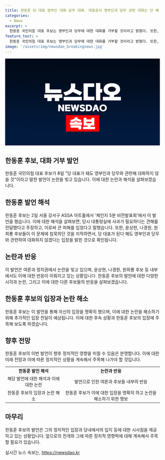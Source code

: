 ```yaml
---
title: 한동훈 당 대표 영부인 대화 당무 대해  대표로서 영부인과 당무 관련 대화는 안 해
categories:
  - News
excerpt: >
  한동훈 국민의힘 대표 후보는 영부인과 당무에 대한 대화를 거부할 것이라고 밝혔다. 또한, 이전에 김 여사의 사과를 요구했다가 대통령실로부터 비상대책위원장 사퇴 압박을 받은 것을 언급하며 다른 후보들을 비판했다. 또한, 당 대표가 되더라도 영부인과 당무에 대한 대화를 거부할 것이라고 강조하며 다른 후보들에게 직접 물어보겠다고 덧붙였다.
feature_text: >
  한동훈 국민의힘 대표 후보는 영부인과 당무에 대한 대화를 거부할 것이라고 밝혔다. 또한, 이전에 김 여사의 사과를 요구했다가 대통령실로부터 비상대책위원장 사퇴 압박을 받은 것을 언급하며 다른 후보들을 비판했다. 또한, 당 대표가 되더라도 영부인과 당무에 대한 대화를 거부할 것이라고 강조하며 다른 후보들에게 직접 물어보겠다고 덧붙였다.
image: '/assets/img/newsdao_breakingnews.jpg'
---
```


<p><img src="/assets/img/newsdao_breakingnews.jpg" alt="flaretime 속보" /></p>

<h2>한동훈 후보, 대화 거부 발언</h2>

<p data-ke-size="size16">한동훈 국민의힘 대표 후보가 8일 "당 대표가 돼도 영부인과 당무와 관련해 대화하지 않을 것"이라고 말한 발언이 논란을 빚고 있습니다. 이에 대한 논란과 해석을 살펴보겠습니다.</p>

<h2 data-ke-size="size26">한동훈 발언 해석</h2>

<p data-ke-size="size16">한동훈 후보는 2일 서울 강서구 ASSA 아트홀에서 '체인지 5분 비전발표회'에서 이 발언을 했습니다. 이에 대한 해석을 살펴보면, 당시 대통령실에 사과가 필요하다는 견해를 전달했다고 주장하고, 이로써 큰 피해를 입었다고 말했습니다. 또한, 윤상현, 나경원, 원희룡 후보들이 이 문제에 침묵하던 것을 지적하면서, 당 대표가 된다 해도 영부인과 당무와 관련하여 대화하지 않겠다는 입장을 밝힌 것으로 확인됩니다.</p>

<h2 data-ke-size="size26">논란과 반응</h2>

<p data-ke-size="size16">이 발언은 여론과 정치권에서 논란을 빚고 있으며, 윤상현, 나경원, 원희룡 후보 등 내부에서도 이에 대한 반응이 이뤄지고 있는 상황입니다. 한동훈 후보의 발언에 대한 다양한 시각과 논란, 그리고 이에 대한 다른 후보들의 반응을 살펴보겠습니다.</p>

<h2 data-ke-size="size26">한동훈 후보의 입장과 논란 해소</h2>

<p data-ke-size="size16">한동훈 후보는 이 발언을 통해 자신의 입장을 명확히 했으며, 이에 대한 논란을 해소하기 위해 추가적인 입장 전달이 예상됩니다. 이에 대한 후속 상황과 한동훈 후보의 입장에 주목해 보도록 하겠습니다.</p>

<h2 data-ke-size="size26">향후 전망</h2>

<p data-ke-size="size16">한동훈 후보의 이번 발언이 향후 정치적인 영향을 미칠 수 있음은 분명합니다. 이에 대한 미래 전망과 이에 따른 정치적인 상황을 계속해서 주목해 나가야 할 것입니다.</p>

<table>
  <tr>
    <td style="text-align: center; height: 17px;"><b>한동훈 발언 해석</b></td>
    <td style="text-align: center; height: 17px;"><b>논란과 반응</b></td>
  </tr>
  <tr>
    <td style="text-align: center;">해당 발언에 대한 해석과 이에 대한 논란</td>
    <td style="text-align: center;">발언으로 인한 여론과 후보들 내부의 반응</td>
  </tr>
  <tr>
    <td style="text-align: center;">한동훈 후보의 입장과 논란 해소</td>
    <td style="text-align: center;">한동훈 후보가 이에 대한 입장을 명확히 하고 논란을 해소하기 위한 행보</td>
  </tr>
</table>

<h2 data-ke-size="size26">마무리</h2>

<p data-ke-size="size16">한동훈 후보의 발언은 그의 정치적인 입장과 당내에서의 입지 등에 대한 시사점을 제공하고 있는 상황입니다. 앞으로의 전개와 그에 따른 정치적 영향력에 대해 계속해서 주목할 필요가 있습니다.</p>
실시간 뉴스 속보는, <a href="https://newsdao.kr" rel="dofollow">https://newsdao.kr</a>


